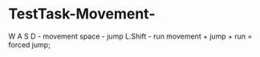 # TestTask-Movement-

W A S D - movement
space - jump
L.Shift - run
movement + jump + run = forced jump;